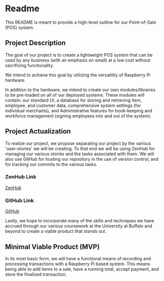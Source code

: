 # Readme
This README is meant to provide a high-level outline for our Point-of-Sale (POS) system.

## Project Description
The goal of our project is to create a lightweight POS system that can be used by any business (with an emphasis on small) at a low cost without sacrificing functionality. 

We intend to achieve this goal by utilizing the versatility of Raspberry Pi hardware.

In addition to the hardware, we intend to create our own modules/libraries to be pre-loaded on all of our deployed systems. These modules will contain: our standard UI, a database for storing and retrieving item, employee, and customer data, comprehensive system settings (for individual merchants), and Administrative features for book-keeping and workforce management (signing employees into and out of the system).

## Project Actualization
To realize our project, we propose separating our project by the various 'user-stories' we will be creating. To that end we will be using ZenHub for managing our various stories and the tasks associated with them. We will also use GitHub for hosting our repository in the use of version control, and for tracking our commits to the various tasks.

### ZenHub Link
[ZenHub](https://app.zenhub.com/workspaces/sprint-1-5d71a06f8922ee0001373b95/board?repos=206675304)

### GitHub Link
[GitHub](https://github.com/cse442-fall-2019-offering/442projects-team-7)

Lastly, we hope to incorporate many of the skills and techniques we have accrued through our various coursework at the University at Buffalo and beyond to create a viable product that stands out.

## Minimal Viable Product (MVP)
In its most basic form, we will have a functional means of recording and processing transactions with a Raspberry Pi based system. This means being able to add items to a sale, have a running total, accept payment, and store the finalized transaction.
